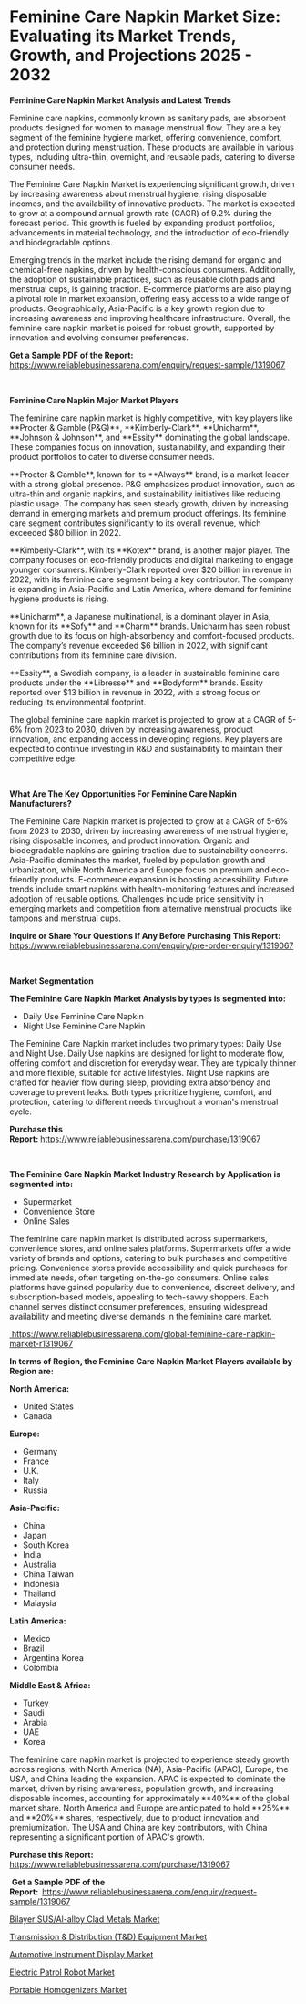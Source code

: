 <p><h1>Feminine Care Napkin Market Size: Evaluating its Market Trends, Growth, and Projections 2025 - 2032</h1></p><p><strong>Feminine Care Napkin Market Analysis and Latest Trends</strong></p>
<p><p>Feminine care napkins, commonly known as sanitary pads, are absorbent products designed for women to manage menstrual flow. They are a key segment of the feminine hygiene market, offering convenience, comfort, and protection during menstruation. These products are available in various types, including ultra-thin, overnight, and reusable pads, catering to diverse consumer needs.</p><p>The Feminine Care Napkin Market is experiencing significant growth, driven by increasing awareness about menstrual hygiene, rising disposable incomes, and the availability of innovative products. The market is expected to grow at a compound annual growth rate (CAGR) of 9.2% during the forecast period. This growth is fueled by expanding product portfolios, advancements in material technology, and the introduction of eco-friendly and biodegradable options.</p><p>Emerging trends in the market include the rising demand for organic and chemical-free napkins, driven by health-conscious consumers. Additionally, the adoption of sustainable practices, such as reusable cloth pads and menstrual cups, is gaining traction. E-commerce platforms are also playing a pivotal role in market expansion, offering easy access to a wide range of products. Geographically, Asia-Pacific is a key growth region due to increasing awareness and improving healthcare infrastructure. Overall, the feminine care napkin market is poised for robust growth, supported by innovation and evolving consumer preferences.</p></p>
<p><strong>Get a Sample PDF of the Report:&nbsp;</strong> <a href="https://www.reliablebusinessarena.com/enquiry/request-sample/1319067?utm_campaign=1943&utm_medium=2&utm_source=Github&utm_content=ia&utm_term=20012025&utm_id=feminine-care-napkin">https://www.reliablebusinessarena.com/enquiry/request-sample/1319067</a></p>
<p>&nbsp;</p>
<p><strong>Feminine Care Napkin Major Market Players</strong></p>
<p><p>The feminine care napkin market is highly competitive, with key players like **Procter & Gamble (P&G)**, **Kimberly-Clark**, **Unicharm**, **Johnson & Johnson**, and **Essity** dominating the global landscape. These companies focus on innovation, sustainability, and expanding their product portfolios to cater to diverse consumer needs.</p><p>**Procter & Gamble**, known for its **Always** brand, is a market leader with a strong global presence. P&G emphasizes product innovation, such as ultra-thin and organic napkins, and sustainability initiatives like reducing plastic usage. The company has seen steady growth, driven by increasing demand in emerging markets and premium product offerings. Its feminine care segment contributes significantly to its overall revenue, which exceeded $80 billion in 2022.</p><p>**Kimberly-Clark**, with its **Kotex** brand, is another major player. The company focuses on eco-friendly products and digital marketing to engage younger consumers. Kimberly-Clark reported over $20 billion in revenue in 2022, with its feminine care segment being a key contributor. The company is expanding in Asia-Pacific and Latin America, where demand for feminine hygiene products is rising.</p><p>**Unicharm**, a Japanese multinational, is a dominant player in Asia, known for its **Sofy** and **Charm** brands. Unicharm has seen robust growth due to its focus on high-absorbency and comfort-focused products. The company’s revenue exceeded $6 billion in 2022, with significant contributions from its feminine care division.</p><p>**Essity**, a Swedish company, is a leader in sustainable feminine care products under the **Libresse** and **Bodyform** brands. Essity reported over $13 billion in revenue in 2022, with a strong focus on reducing its environmental footprint.</p><p>The global feminine care napkin market is projected to grow at a CAGR of 5-6% from 2023 to 2030, driven by increasing awareness, product innovation, and expanding access in developing regions. Key players are expected to continue investing in R&D and sustainability to maintain their competitive edge.</p></p>
<p>&nbsp;</p>
<p><strong>What Are The Key Opportunities For Feminine Care Napkin Manufacturers?</strong></p>
<p><p>The Feminine Care Napkin market is projected to grow at a CAGR of 5-6% from 2023 to 2030, driven by increasing awareness of menstrual hygiene, rising disposable incomes, and product innovation. Organic and biodegradable napkins are gaining traction due to sustainability concerns. Asia-Pacific dominates the market, fueled by population growth and urbanization, while North America and Europe focus on premium and eco-friendly products. E-commerce expansion is boosting accessibility. Future trends include smart napkins with health-monitoring features and increased adoption of reusable options. Challenges include price sensitivity in emerging markets and competition from alternative menstrual products like tampons and menstrual cups.</p></p>
<p><strong>Inquire or Share Your Questions If Any Before Purchasing This Report:</strong> <a href="https://www.reliablebusinessarena.com/enquiry/pre-order-enquiry/1319067?utm_campaign=1943&utm_medium=2&utm_source=Github&utm_content=ia&utm_term=20012025&utm_id=feminine-care-napkin">https://www.reliablebusinessarena.com/enquiry/pre-order-enquiry/1319067</a></p>
<p>&nbsp;</p>
<p><strong>Market Segmentation</strong></p>
<p><strong>The Feminine Care Napkin Market Analysis by types is segmented into:</strong></p>
<p><ul><li>Daily Use Feminine Care Napkin</li><li>Night Use Feminine Care Napkin</li></ul></p>
<p><p>The Feminine Care Napkin market includes two primary types: Daily Use and Night Use. Daily Use napkins are designed for light to moderate flow, offering comfort and discretion for everyday wear. They are typically thinner and more flexible, suitable for active lifestyles. Night Use napkins are crafted for heavier flow during sleep, providing extra absorbency and coverage to prevent leaks. Both types prioritize hygiene, comfort, and protection, catering to different needs throughout a woman's menstrual cycle.</p></p>
<p><strong>Purchase this Report:&nbsp;</strong><a href="https://www.reliablebusinessarena.com/purchase/1319067?utm_campaign=1943&utm_medium=2&utm_source=Github&utm_content=ia&utm_term=20012025&utm_id=feminine-care-napkin">https://www.reliablebusinessarena.com/purchase/1319067</a></p>
<p>&nbsp;</p>
<p><strong>The Feminine Care Napkin Market Industry Research by Application is segmented into:</strong></p>
<p><ul><li>Supermarket</li><li>Convenience Store</li><li>Online Sales</li></ul></p>
<p><p>The feminine care napkin market is distributed across supermarkets, convenience stores, and online sales platforms. Supermarkets offer a wide variety of brands and options, catering to bulk purchases and competitive pricing. Convenience stores provide accessibility and quick purchases for immediate needs, often targeting on-the-go consumers. Online sales platforms have gained popularity due to convenience, discreet delivery, and subscription-based models, appealing to tech-savvy shoppers. Each channel serves distinct consumer preferences, ensuring widespread availability and meeting diverse demands in the feminine care market.</p></p>
<p><a href="https://www.reliablebusinessarena.com/global-feminine-care-napkin-market-r1319067?utm_campaign=1943&utm_medium=2&utm_source=Github&utm_content=ia&utm_term=20012025&utm_id=feminine-care-napkin">&nbsp;https://www.reliablebusinessarena.com/global-feminine-care-napkin-market-r1319067</a></p>
<p><strong>In terms of Region, the Feminine Care Napkin Market Players available by Region are:</strong></p>
<p>
    <p> <strong> North America: </strong>
        <ul>
            <li>United States</li>
            <li>Canada</li>
        </ul>
        </p> 
    <p> <strong> Europe: </strong>
        <ul>
            <li>Germany</li>
            <li>France</li>
            <li>U.K.</li>
            <li>Italy</li>
            <li>Russia</li>
        </ul>
        </p> 
    <p> <strong> Asia-Pacific: </strong>
        <ul>
            <li>China</li>
            <li>Japan</li>
            <li>South Korea</li>
            <li>India</li>
            <li>Australia</li>
            <li>China Taiwan</li>
            <li>Indonesia</li>
            <li>Thailand</li>
            <li>Malaysia</li>
        </ul>
        </p> 
    <p> <strong> Latin America: </strong>
        <ul>
            <li>Mexico</li>
            <li>Brazil</li>
            <li>Argentina Korea</li>
            <li>Colombia</li>
        </ul>
        </p> 
    <p> <strong> Middle East & Africa: </strong>
        <ul>
            <li>Turkey</li>
            <li>Saudi</li>
            <li>Arabia</li>
            <li>UAE</li>
            <li>Korea</li>
        </ul>
    </p>
    </p>
<p><p>The feminine care napkin market is projected to experience steady growth across regions, with North America (NA), Asia-Pacific (APAC), Europe, the USA, and China leading the expansion. APAC is expected to dominate the market, driven by rising awareness, population growth, and increasing disposable incomes, accounting for approximately **40%** of the global market share. North America and Europe are anticipated to hold **25%** and **20%** shares, respectively, due to product innovation and premiumization. The USA and China are key contributors, with China representing a significant portion of APAC's growth.</p></p>
<p><strong>Purchase this Report: </strong><a href="https://www.reliablebusinessarena.com/purchase/1319067?utm_campaign=1943&utm_medium=2&utm_source=Github&utm_content=ia&utm_term=20012025&utm_id=feminine-care-napkin">https://www.reliablebusinessarena.com/purchase/1319067</a></p>
<p>&nbsp;<strong>Get a Sample PDF of the Report:&nbsp;&nbsp;</strong><a href="https://www.reliablebusinessarena.com/enquiry/request-sample/1319067?utm_campaign=1943&utm_medium=2&utm_source=Github&utm_content=ia&utm_term=20012025&utm_id=feminine-care-napkin">https://www.reliablebusinessarena.com/enquiry/request-sample/1319067</a></p>
<p><strong></strong></p>
<p><p><a href="https://www.linkedin.com/pulse/115-growth-expected-bilayer-susal-alloy-clad-metals-market-tf2ic?utm_campaign=1943&utm_medium=2&utm_source=Github&utm_content=ia&utm_term=20012025&utm_id=feminine-care-napkin">Bilayer SUS/Al-alloy Clad Metals Market</a></p><p><a href="https://www.linkedin.com/pulse/industry-projections-global-transmission-distribution-a0dic?utm_campaign=1943&utm_medium=2&utm_source=Github&utm_content=ia&utm_term=20012025&utm_id=feminine-care-napkin">Transmission & Distribution (T&D) Equipment Market</a></p><p><a href="https://www.linkedin.com/pulse/current-evaluation-future-growth-potential-automotive-eug9c?utm_campaign=1943&utm_medium=2&utm_source=Github&utm_content=ia&utm_term=20012025&utm_id=feminine-care-napkin">Automotive Instrument Display Market</a></p><p><a href="https://github.com/ChiragRP21/Market-Research-Report-List-7/blob/main/electric-patrol-robot-market.md?utm_campaign=1943&utm_medium=2&utm_source=Github&utm_content=ia&utm_term=20012025&utm_id=feminine-care-napkin">Electric Patrol Robot Market</a></p><p><a href="https://www.linkedin.com/pulse/insights-portable-homogenizers-market-competitor-evaluation-projected-bruhf?utm_campaign=1943&utm_medium=2&utm_source=Github&utm_content=ia&utm_term=20012025&utm_id=feminine-care-napkin">Portable Homogenizers Market</a></p></p>